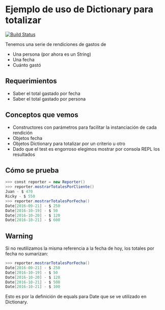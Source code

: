 # Ejemplo de uso de Dictionary para totalizar
 
[![Build Status](https://travis-ci.org/wollok/dictionaryTotales.svg?branch=master)](https://travis-ci.org/wollok/dictionaryTotales)


Tenemos una serie de rendiciones de gastos de 

* Una persona (por ahora es un String)
* Una fecha
* Cuánto gastó

## Requerimientos

* Saber el total gastado por fecha
* Saber el total gastado por persona

## Conceptos que vemos

* Constructores con parámetros para facilitar la instanciación de cada rendición
* Objetos fecha
* Objetos Dictionary para totalizar por un criterio u otro
* Dado que el test es engorroso elegimos mostrar por consola REPL los resultados

## Cómo se prueba

```scala
>>> const reporter = new Reporter()
>>> reporter.mostrarTotalesPorCliente()
Juan - $ 470
Ricky - $ 550
>>> reporter.mostrarTotalesPorFecha()
Date[2016-09-21] - $ 250
Date[2016-10-19] - $ 50
Date[2016-10-20] - $ 120
Date[2016-10-21] - $ 600
```

## Warning
Si no reutilizamos la misma referencia a la fecha de hoy, los totales por fecha no sumarizan:

```scala
>>> reporter.mostrarTotalesPorFecha()
Date[2016-09-21] - $ 250
Date[2016-10-19] - $ 50
Date[2016-10-20] - $ 120
Date[2016-10-21] - $ 500
Date[2016-10-21] - $ 100
```


Esto es por la definición de equals para Date que se ve utilizado en Dictionary.
